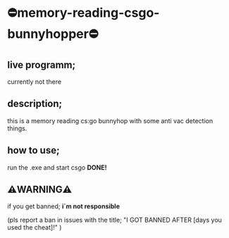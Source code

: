 # ⛔memory-reading-csgo-bunnyhopper⛔

## live programm;
currently not there

## description;
this is a memory reading cs:go bunnyhop with some anti vac detection things.


## how to use;
run the .exe and start csgo
**DONE!**
 
## ⚠️**WARNING**⚠️
if you get banned;
**i´m not responsible**
 
(pls report a ban in issues with the title; "I GOT BANNED AFTER [days you used the cheat]!" )
 
